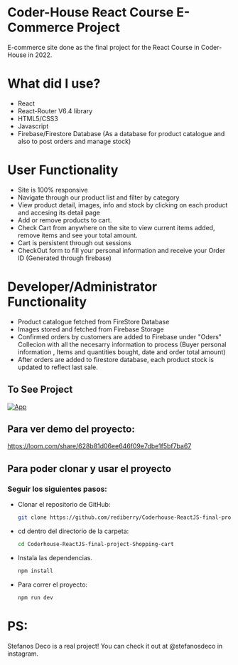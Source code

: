 # Coder-House React Course E-Commerce Project

E-commerce site done as the final project for the React Course in Coder-House in 2022.

# What did I use?

- React
- React-Router V6.4 library
- HTML5/CSS3
- Javascript
- Firebase/Firestore Database (As a database for product catalogue and also to post orders and manage stock)

# User Functionality

- Site is 100% responsive
- Navigate through our product list and filter by category
- View product detail, images, info and stock by clicking on each product and accesing its detail page
- Add or remove products to cart.
- Check Cart from anywhere on the site to view current items added, remove items and see your total amount.
- Cart is persistent through out sessions
- CheckOut form to fill your personal information and receive your Order ID (Generated through firebase)

# Developer/Administrator Functionality

- Product catalogue fetched from FireStore Database
- Images stored and fetched from Firebase Storage
- Confirmed orders by customers are added to Firebase under "Oders" Collecion with all the necesarry information to process (Buyer personal information , Items and quantities bought, date and order total amount)
- After orders are added to firestore database, each product stock is updated to reflect last sale.

## To See Project

[![App](https://img.shields.io/badge/App-informational?style=for-the-badge&logo=netlify&logoColor=fff&color=23272d)](https://changas-store-react.netlify.app)

## Para ver demo del proyecto:

https://loom.com/share/628b81d06ee646f09e7dbe1f5bf7ba67

## Para poder clonar y usar el proyecto

### Seguir los siguientes pasos:

- Clonar el repositorio de GitHub:

  ```bash
  git clone https://github.com/rediberry/Coderhouse-ReactJS-final-project-Shopping-cart.git
  ```

- cd dentro del directorio de la carpeta:

  ```bash
  cd Coderhouse-ReactJS-final-project-Shopping-cart
  ```

- Instala las dependencias.

  ```bash
  npm install
  ```

- Para correr el proyecto:

  ```bash
  npm run dev
  ```

# PS:

Stefanos Deco is a real project! You can check it out at @stefanosdeco in instagram.

